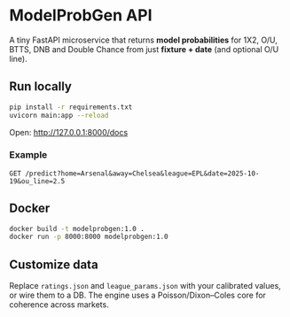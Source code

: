 
# ModelProbGen API

A tiny FastAPI microservice that returns **model probabilities** for 1X2, O/U, BTTS, DNB and Double Chance
from just **fixture + date** (and optional O/U line).

## Run locally
```bash
pip install -r requirements.txt
uvicorn main:app --reload
```
Open: http://127.0.0.1:8000/docs

### Example
```
GET /predict?home=Arsenal&away=Chelsea&league=EPL&date=2025-10-19&ou_line=2.5
```

## Docker
```bash
docker build -t modelprobgen:1.0 .
docker run -p 8000:8000 modelprobgen:1.0
```

## Customize data
Replace `ratings.json` and `league_params.json` with your calibrated values,
or wire them to a DB. The engine uses a Poisson/Dixon–Coles core for coherence across markets.
